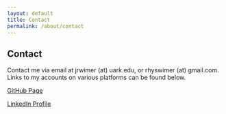 ```yaml
---
layout: default
title: Contact
permalink: /about/contact
---
```


## Contact
Contact me via email at jrwimer (at) uark.edu, or rhyswimer (at) gmail.com. Links to my accounts on various platforms can be found below.

[GitHub Page](https://github.com/JRW-lab)

[LinkedIn Profile](https://www.linkedin.com/in/jrwimer/)